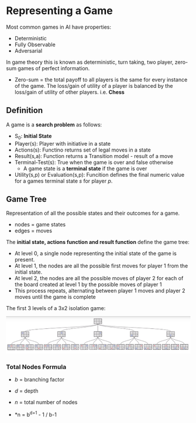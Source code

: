 # Representing a Game
Most common games in AI have properties:
* Deterministic
* Fully Observable
* Adversarial

In game theory this is known as deterministic, turn taking, two player, zero-sum games of perfect information.
* Zero-sum = the total payoff to all players is the same for every instance of the game. The loss/gain of utility of a player is balanced by the loss/gain of utility of other players. i.e. **Chess**

## Definition
A game is a **search problem** as follows:
* S<sub>0</sub>: **Initial State**
* Player(s): Player with initiative in a state
* Actions(s): Functino returns set of legal moves in a state
* Result(s,a): Function returns a Transition model - result of a move
* Terminal-Test(s): True when the game is over and false otherwise
    * A game state is a **terminal state** if the game is over
* Utility(s,p) or Evaluation(s,p): Funcition defines the final numeric value for a games terminal state *s* for player *p*.

## Game Tree
Representation of all the possible states and their outcomes for a game.
* nodes = game states
* edges = moves

The **initial state, actions function and result function** define the game tree:
* At level 0, a single node representing the initial state of the game is present.
* At level 1, the nodes are all the possible first moves for player 1 from the initial state.
* At level 2, the nodes are all the possible moves of player 2 for each of the board created at level 1 by the possible moves of player 1
* This process repeats, alternating between player 1 moves and player 2 moves until the game is complete

The first 3 levels of a 3x2 isolation game:

![](../images/2017-10-23-15-30-26.png)

### Total Nodes Formula
* *b* = branching factor
* *d* = depth
* *n* = total number of nodes

* *n = b<sup>d+1</sup> - 1 / b-1